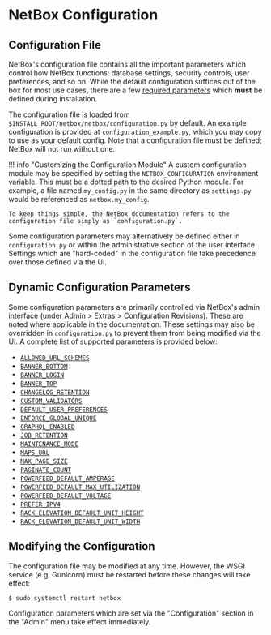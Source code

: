 # NetBox Configuration

## Configuration File

NetBox's configuration file contains all the important parameters which control how NetBox functions: database settings, security controls, user preferences, and so on. While the default configuration suffices out of the box for most use cases, there are a few [required parameters](./required-parameters.md) which **must** be defined during installation. 

The configuration file is loaded from `$INSTALL_ROOT/netbox/netbox/configuration.py` by default. An example configuration is provided at `configuration_example.py`, which you may copy to use as your default config. Note that a configuration file must be defined; NetBox will not run without one.

!!! info "Customizing the Configuration Module"
    A custom configuration module may be specified by setting the `NETBOX_CONFIGURATION` environment variable. This must be a dotted path to the desired Python module. For example, a file named `my_config.py` in the same directory as `settings.py` would be referenced as `netbox.my_config`.

    To keep things simple, the NetBox documentation refers to the configuration file simply as `configuration.py`.

Some configuration parameters may alternatively be defined either in `configuration.py` or within the administrative section of the user interface. Settings which are "hard-coded" in the configuration file take precedence over those defined via the UI.

## Dynamic Configuration Parameters

Some configuration parameters are primarily controlled via NetBox's admin interface (under Admin > Extras > Configuration Revisions). These are noted where applicable in the documentation. These settings may also be overridden in `configuration.py` to prevent them from being modified via the UI. A complete list of supported parameters is provided below:

* [`ALLOWED_URL_SCHEMES`](./security.md#allowed_url_schemes)
* [`BANNER_BOTTOM`](./miscellaneous.md#banner_bottom)
* [`BANNER_LOGIN`](./miscellaneous.md#banner_login)
* [`BANNER_TOP`](./miscellaneous.md#banner_top)
* [`CHANGELOG_RETENTION`](./miscellaneous.md#changelog_retention)
* [`CUSTOM_VALIDATORS`](./data-validation.md#custom_validators)
* [`DEFAULT_USER_PREFERENCES`](./default-values.md#default_user_preferences)
* [`ENFORCE_GLOBAL_UNIQUE`](./miscellaneous.md#enforce_global_unique)
* [`GRAPHQL_ENABLED`](./miscellaneous.md#graphql_enabled)
* [`JOB_RETENTION`](./miscellaneous.md#job_retention)
* [`MAINTENANCE_MODE`](./miscellaneous.md#maintenance_mode)
* [`MAPS_URL`](./miscellaneous.md#maps_url)
* [`MAX_PAGE_SIZE`](./miscellaneous.md#max_page_size)
* [`PAGINATE_COUNT`](./default-values.md#paginate_count)
* [`POWERFEED_DEFAULT_AMPERAGE`](./default-values.md#powerfeed_default_amperage)
* [`POWERFEED_DEFAULT_MAX_UTILIZATION`](./default-values.md#powerfeed_default_max_utilization)
* [`POWERFEED_DEFAULT_VOLTAGE`](./default-values.md#powerfeed_default_voltage)
* [`PREFER_IPV4`](./miscellaneous.md#prefer_ipv4)
* [`RACK_ELEVATION_DEFAULT_UNIT_HEIGHT`](./default-values.md#rack_elevation_default_unit_height)
* [`RACK_ELEVATION_DEFAULT_UNIT_WIDTH`](./default-values.md#rack_elevation_default_unit_width)

## Modifying the Configuration

The configuration file may be modified at any time. However, the WSGI service (e.g. Gunicorn) must be restarted before these changes will take effect:

```no-highlight
$ sudo systemctl restart netbox
```

Configuration parameters which are set via the "Configuration" section in the "Admin" menu take effect immediately.

